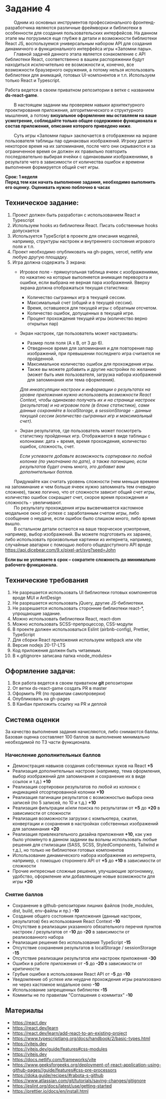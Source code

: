 # Задание 4

&emsp;&emsp;Одним из основных инструментов профессионального фронтенд-разработчика являются различные фреймворки и библиотеки в особенности для создания пользовательских интерфейсов. На данном этапе мы погрузимся еще глубже в детали и возможности библиотеки React JS, воспользуемся универсальным набором API для создания динамичного и функционального интерфейса игры «Запомни пары».\
&emsp;&emsp;Главной задачей данного этапа является ознакомление с API библиотеки React, соответственно в вашем распоряжении будут находиться исключительно ее возможности и, конечно, все возможности браузерного окружения, 
а потому нельзя использовать библиотеки для анимаций, готовых UI-компонентов и т.п. Используем только React и Typescript. 

Работа ведется в своем приватном репозитории в ветке с названием **ds-react-game**.

&emsp;&emsp;В настоящем задании мы проверяем навыки архитектурного проектирования приложения, алгоритмического и структурного мышления, а потому **визуальное оформление мы оставляем на ваше усмотрение, соблюдайте только общее содержимое функционала и состав приложения, описание которого приведено ниже**.

&emsp;&emsp;Суть игры «Запомни пары» заключается в отображении на экране пользователя таблицы пар одинаковых изображений. Игроку дается некоторое время на их запоминание, после чего они скрываются и за ограниченное время он должен их правильно повторить последовательно выбирая ячейки с одинаковыми изображениями, в результате чего в зависимости от количества ошибок и времени выполнения формируется общий счет игры.

**Срок: 1 неделя\
Перед тем как начать выполнение задания, необходимо выполнить его оценку. Оценивать нужно поблочно в часах**

## Техническое задание:
1.	Проект должен быть разработан с использованием React и Typescript
2.	Используем hooks из библиотеки React. Писать собственные hooks допускается
3.	Используется TypeScript в проекте для описания моделей, например, структуры настроек и внутреннего состояния игрового поля и т.п.
4.	Проект необходимо опубликовать на gh-pages, vercel, netlify или любую другую площадку.
5.	Игра должна содержать 3 экрана:
	*	Игровое поле - прямоугольная таблица ячеек с изображениями, по нажатию на которые выполняется анимация переворота и ошибки, если выбрана не верная пара изображений.
Вверху экрана должна отображаться текущая статистика:
		+ Количество сыгранных игр в текущей сессии.
		+ Максимальный счет (общий и в текущей сессии).
		+ Время, оставшееся для текущей игры с обратным отсчетом.
		+ Количество ошибок, допущенных в текущей игре.
		+ Процент прохождения текущей игры (количество верно открытых пар)
     
	*	Экран настроек, где пользователь может настраивать:
		+ Размер поля поля (A x B, от 3 до 6).
		+ Отведенное время для запоминания и для повторения пар изображений, при превышении последнего игра считается не пройденной.
		+ Максимальное количество ошибок для прохождения игры.
		+ Также вы можете добавить и другие настройки по желанию (может быть имя пользователя, загрузка набора изображений для запоминания или тема оформления).

		*Для инкапсуляции настроек и информации о результатах на уровне приложения нужно использовать возможности React Context, чтобы одинаково получать их и на странице настроек (результатов) и на игровом поле (в блоке статистики), сами данные сохраняйте в localStorage, в sessionStorage - данные текущей сессии (количество сыгранных игр и максимальный счет).*
	
	* Экран результатов, где пользователь может посмотреть статистику пройденных игр. Отображается в виде таблицы с колонками: дата + время, время прохождения, количество ошибок, сложность, счет.

		*Если успеваете добавьте возможность сортировки по любой колонке (по умолчанию по дате), а также пагинацию, если результатов будет очень много, это добавит вам дополнительных баллов.*

&emsp;&emsp;Придумайте как считать уровень сложности (чем меньше времени на запоминание и чем больше ячеек нужно запоминать тем очевидно сложнее), также логично, что от сложности зависит общий счет игры, количество ошибок сокращает счет, скорое время прохождения и сложность - увеличивают.\
&emsp;&emsp;По результату прохождения игры высвечивается кастомное модальное окно об успехе с заработанным счетом игры, либо сообщение о неудаче, если ошибок было слишком много, либо время вышло.\
&emsp;&emsp;В остальном детали остаются на ваше творческое усмотрение, например, выбор изображений. Вы можете подготовить их заранее, либо использовать произвольные картинки из интернета, например, случайные аватарки с помощью любого общедоступного API вроде https://api.dicebear.com/9.x/pixel-art/svg?seed=John

**Если вы не успеваете в срок – сократите сложность до минимально рабочего функционала.**

## Технические требования
1.	Не разрешается использовать UI библиотеки готовых компонентов вроде MUI и AntDesign
2.	Не разрешается использовать jQuery, другие JS-библиотеки.
3.	Не разрешается использовать сторонние библиотеки react-*, упрощающие задание.
4.	Можно использовать библиотеки React, react-dom
5.	Можно использовать SCSS-препроцессор, CSS-модули
6.	В проекте должен использоваться Eslint (airbnb-config), Prettier, TypeScript
7.	Для сборки React приложения используем webpack или vite
8.	Версия nodejs 20-17-LTS
9.	Код приложения должен быть читаемым.
10.	В «.gitignore» записана папка «node_modules»

## Оформление задачи:
1.	Вся работа ведется в своем приватном **git** репозитории
2.	От ветки ds-react-game создать PR в master
3.	Оформить PR (по правилам самопроверки)
4.	Опубликовать на gh-pages
5.	В Канбан приложить ссылку на PR и деплой

## Система оценки
За качество выполнения задания начисляются, либо снимаются баллы. Базовая оценка составляет 100 баллов за выполнение минимально необходимой по ТЗ части функционала.
### Начисление дополнительных баллов
* Демонстрация навыков создания собственных хуков на React **+5**
* Реализация дополнительных настроек (например, тема оформления, выбор изображений для запоминания и сохранение их в виде ссылок и т.д.) **+10**
* Реализация сортировки результатов по любой из колонок с индикацией отсортированной колонки **+10**
* Реализация пагинации результатов с возможностью выбора окна записей (по 5 записей, по 10 и т.д.) **+10**
* Реализация фильтрации и/или поиска по результатам от **+5** до **+20** в зависимости от сложности
* Реализация возможности загрузки с компьютера, сжатия, конвертации и сохранения в настройках собственных изображений для запоминания **+20**
* Реализация привлекательного дизайна приложения **+10**, как уже было упомянуто в данном задании вы вольны использовать любые решения для стилизации (SASS, SCSS, StyledComponents, Tailwind и т.д.), но только не библиотеки готовых компонентов
* Использование динамического набора изображения из интернета, например, с помощью стороннего API от **+5** до **+10** в зависимости от сложности
* Прочие интересные сложные решения, улучшающие эргономику, удобство, оформление или добавляющие новые возможности для игры **+20**
### Снятие баллов
* Сохранение в github-репозитории лишних файлов (node_modules, dist, build, env-файлы и пр.) **-10**
* Создание общего состояния приложения (данные настроек, результатов) без использования React Context **-10**
* Отсутствие в реализации указанного обязательного перечня пунктов настроек / результатов от **-10** до **-20** в зависимости от реализованного набора
* Реализация решения без использования TypeScript **-15**
* Отсутствие сохранения результатов в localStorage / sessionStorage **-15**
* Отсутствие реализации результатов или настроек приложения **-30**
* Ошибки в работе приложения от **-5** до **-20** в зависимости от критичности
* Грубые ошибки в использовании React API от **-5** до **-10**
* Уведомление об успехе или неудаче прохождения игры реализовано не через кастомное модальное окно **-10**
* Использование запрещенных библиотек **-15**
* Коммиты не по правилам "Соглашения о коммитах" **-10**

## Материалы
+ https://react.dev
+ https://react.dev/learn
+ https://react.dev/learn/add-react-to-an-existing-project
+ https://www.typescriptlang.org/docs/handbook/2/basic-types.html
+ https://vitejs.dev
+ https://vitejs.dev/guide/features#css-modules
+ https://vitejs.dev
+ https://docs.netlify.com/frameworks/vite
+ https://www.geeksforgeeks.org/deployment-of-react-application-using-github-pages//guide/features#css-pre-processors
+ https://doka.guide/recipes/#rabota-s-github
+ https://www.atlassian.com/git/tutorials/saving-changes/gitignore
+ https://eslint.org/docs/latest/use/getting-started
+ https://prettier.io/docs/en/install.html



